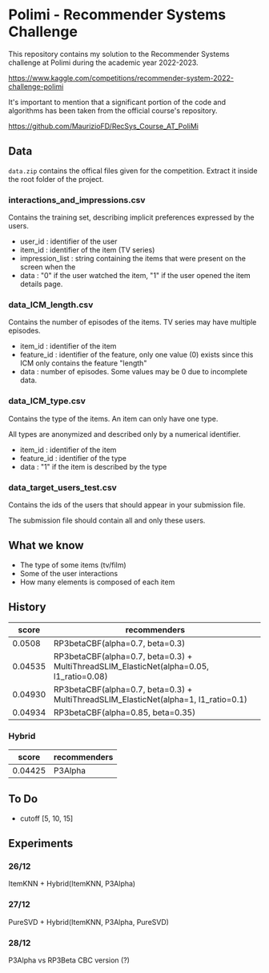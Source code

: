 # Polimi - Recommender Systems Challenge

This repository contains my solution to the Recommender Systems challenge at Polimi during the academic year 2022-2023.

https://www.kaggle.com/competitions/recommender-system-2022-challenge-polimi

It's important to mention that a significant portion of the code and algorithms has been taken from the official course's repository.

https://github.com/MaurizioFD/RecSys_Course_AT_PoliMi

## Data

`data.zip` contains the offical files given for the competition.
Extract it inside the root folder of the project.

### interactions_and_impressions.csv

Contains the training set, describing implicit preferences expressed by the users.

- user_id : identifier of the user
- item_id : identifier of the item (TV series)
- impression_list : string containing the items that were present on the screen when the
- data : "0" if the user watched the item, "1" if the user opened the item details page.

### data_ICM_length.csv

Contains the number of episodes of the items. TV series may have multiple episodes.

- item_id : identifier of the item
- feature_id : identifier of the feature, only one value (0) exists since this ICM only contains the feature "length"
- data : number of episodes. Some values may be 0 due to incomplete data.

### data_ICM_type.csv

Contains the type of the items. An item can only have one type.

All types are anonymized and described only by a numerical identifier.

- item_id : identifier of the item
- feature_id : identifier of the type
- data : "1" if the item is described by the type

### data_target_users_test.csv

Contains the ids of the users that should appear in your submission file.

The submission file should contain all and only these users.

## What we know

- The type of some items (tv/film)
- Some of the user interactions
- How many elements is composed of each item

## History

| score   | recommenders                                                                            |
| ------- | --------------------------------------------------------------------------------------- |
| 0.0508  | RP3betaCBF(alpha=0.7, beta=0.3)                                                         |
| 0.04535 | RP3betaCBF(alpha=0.7, beta=0.3) + MultiThreadSLIM_ElasticNet(alpha=0.05, l1_ratio=0.08) |
| 0.04930 | RP3betaCBF(alpha=0.7, beta=0.3) + MultiThreadSLIM_ElasticNet(alpha=1, l1_ratio=0.1)     |
| 0.04934 | RP3betaCBF(alpha=0.85, beta=0.35)                                                       |

### Hybrid

| score   | recommenders |
| ------- | ------------ |
| 0.04425 | P3Alpha      |

## To Do

- cutoff [5, 10, 15]

## Experiments

### 26/12

ItemKNN + Hybrid(ItemKNN, P3Alpha)

### 27/12

PureSVD + Hybrid(ItemKNN, P3Alpha, PureSVD)

### 28/12

P3Alpha vs RP3Beta
CBC version (?)
